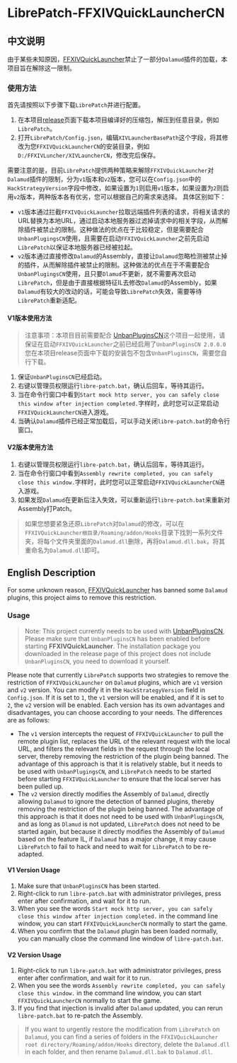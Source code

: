 # LibrePatch-FFXIVQuickLauncherCN
## 中文说明
由于某些未知原因，[FFXIVQuickLauncher](https://github.com/ottercorp/FFXIVQuickLauncher)禁止了一部分`Dalamud`插件的加载，本项目旨在解除这一限制。

### 使用方法
首先请按照以下步骤下载`LibrePatch`并进行配置。
1. 在本项目[release](https://github.com/yuwenhuisama/LibrePatch-FFXIVQuickLauncherCN/releases)页面下载本项目编译好的压缩包，解压到任意目录，例如`LibrePatch`。
2. 打开`LibrePatch/Config.json`，编辑`XIVLauncherBasePath`这个字段，将其修改为您`FFXIVQuickLauncherCN`的安装目录，例如`D:/FFXIVLuncher/XIVLauncherCN`，修改完后保存。

需要注意的是，目前`LibrePatch`提供两种策略来解除`FFXIVQuickLauncher`对`Dalamud`插件的限制，分为`v1`版本和`v2`版本，您可以在`Config.json`中的`HackStrategyVersion`字段中修改，如果设置为`1`则启用`v1`版本，如果设置为`2`则启用`v2`版本，两种版本各有优劣，您可以根据自己的需求来选择。
具体区别如下：
- `v1`版本通过拦截`FFXIVQuickLauncher`拉取远端插件列表的请求，将相关请求的URL替换为本地URL，通过启动本地服务器过滤掉请求中的相关字段，从而解除插件被禁止的限制。这种做法的优点在于比较稳定，但是需要配合`UnbanPlugingsCN`使用，且需要在启动`FFXIVQuickLauncher`之前先启动`LibrePatch`以保证本地服务器已经被拉起。
- `v2`版本通过直接修改`Dalamud`的Assembly，直接让`Dalamud`忽略检测被禁止掉的插件，从而解除插件被禁止的限制。这种做法的优点在于不需要配合`UnbanPlugingsCN`使用，且只要`Dlamud`不更新，就不需要再次启动`LibrePatch`，但是由于直接根据特征IL去修改`Dalamud`的Assembly，如果`Dalamud`有较大的改动的话，可能会导致`LibrePatch`失效，需要等待`LibrePatch`重新适配。

#### V1版本使用方法
> 注意事项：本项目目前需要配合 [UnbanPluginsCN](https://github.com/NightmareXIV/UnbanPluginsCN)这个项目一起使用，请保证在启动`FFXIVQuickLauncher`之前已经启用了`UnbanPluginsCN 2.0.0.0`
> 您在本项目release页面中下载的安装包不包含`UnbanPluginsCN`，需要您自行下载。

1. 保证`UnbanPluginsCN`已经启动。
2. 右键以管理员权限运行`libre-patch.bat`，确认后回车，等待其运行。
3. 当在命令行窗口中看到`Start mock http server, you can safely close this window after injection completed.`字样时，此时您可以正常启动`FFXIVQuickLauncherCN`进入游戏。
4. 当确认`Dalamud`插件已经正常加载后，可以手动关闭`libre-patch.bat`的命令行窗口。

#### V2版本使用方法
1. 右键以管理员权限运行`libre-patch.bat`，确认后回车，等待其运行。
2. 当在命令行窗口中看到`Assembly rewrite completed, you can safely close this window.`字样时，此时您可以正常启动`FFXIVQuickLauncherCN`进入游戏。
3. 如果发现`Dalamud`在更新后注入失效，可以重新运行`libre-patch.bat`来重新对Assembly打Patch。

> 如果您想要紧急还原`LibrePatch`对`Dalamud`的修改，可以在`FFXIVQuickLauncher根目录/Roaming/addon/Hooks`目录下找到一系列文件夹，将每个文件夹里面的`Dalamud.dll`删除，再将`Dalamud.dll.bak`，将其重命名为`Dalamud.dll`即可。

## English Description
For some unknown reason, [FFXIVQuickLauncher](https://github.com/ottercorp/FFXIVQuickLauncher) has banned some `Dalamud` plugins, this project aims to remove this restriction.

### Usage
> Note: This project currently needs to be used with [UnbanPluginsCN](https://github.com/NightmareXIV/UnbanPluginsCN), Please make sure that `UnbanPluginsCN` has been enabled before starting **FFXIVQuickLauncher**.
> The installation package you downloaded in the release page of this project does not include `UnbanPluginsCN`, you need to download it yourself.

Please note that currently `LibrePatch` supports two strategies to remove the restriction of `FFXIVQuickLauncher` on `Dalamud` plugins, which are `v1` version and `v2` version. You can modify it in the `HackStrategyVersion` field in `Config.json`. If it is set to `1`, the `v1` version will be enabled, and if it is set to `2`, the `v2` version will be enabled. Each version has its own advantages and disadvantages, you can choose according to your needs. The differences are as follows:
- The `v1` version intercepts the request of `FFXIVQuickLauncher` to pull the remote plugin list, replaces the URL of the relevant request with the local URL, and filters the relevant fields in the request through the local server, thereby removing the restriction of the plugin being banned. The advantage of this approach is that it is relatively stable, but it needs to be used with `UnbanPlugingsCN`, and `LibrePatch` needs to be started before starting `FFXIVQuickLauncher` to ensure that the local server has been pulled up.
- The `v2` version directly modifies the Assembly of `Dalamud`, directly allowing `Dalamud` to ignore the detection of banned plugins, thereby removing the restriction of the plugin being banned. The advantage of this approach is that it does not need to be used with `UnbanPlugingsCN`, and as long as `Dlamud` is not updated, `LibrePatch` does not need to be started again, but because it directly modifies the Assembly of `Dalamud` based on the feature IL, if `Dalamud` has a major change, it may cause `LibrePatch` to fail to hack and need to wait for `LibrePatch` to be re-adapted.

#### V1 Version Usage
1. Make sure that `UnbanPluginsCN` has been started.
2. Right-click to run `libre-patch.bat` with administrator privileges, press enter after confirmation, and wait for it to run.
3. When you see the words `Start mock http server, you can safely close this window after injection completed.` in the command line window, you can start `FFXIVQuickLauncherCN` normally to start the game.
4. When you confirm that the `Dalamud` plugin has been loaded normally, you can manually close the command line window of `libre-patch.bat`.

#### V2 Version Usage
1. Right-click to run `libre-patch.bat` with administrator privileges, press enter after confirmation, and wait for it to run.
2. When you see the words `Assembly rewrite completed, you can safely close this window.` in the command line window, you can start `FFXIVQuickLauncherCN` normally to start the game.
3. If you find that injection is invalid after `Dalamud` updated, you can rerun `libre-patch.bat` to re-patch the Assembly.

> If you want to urgently restore the modification from `LibrePatch` on `Dalamud`, you can find a series of folders in the `FFXIVQuickLauncher root directory/Roaming/addon/Hooks` directory, delete the `Dalamud.dll` in each folder, and then rename `Dalamud.dll.bak` to `Dalamud.dll`.